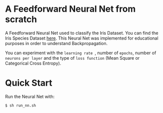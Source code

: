 # A Feedforward Neural Net from scratch
A Feedforward Neural Net used to classify the Iris Dataset. You can find the Iris Species Dataset 
[here](https://www.kaggle.com/datasets/uciml/iris). This Neural Net was implemented for educational purposes in order to understand Backpropagation. 

You can experiment with the ```learning rate ```, number of ```epochs```, number of ```neurons per layer``` and the type of ```loss function``` (Mean Square or Categorical Cross Entropy).
# Quick Start
Run the Neural Net with:
```bash
$ sh run_nn.sh
```
